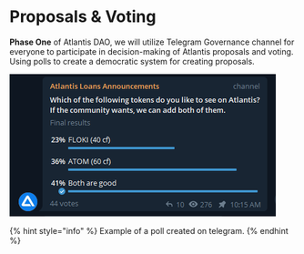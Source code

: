 # Proposals & Voting

**Phase One** of Atlantis DAO, we will utilize Telegram Governance channel for everyone to participate in decision-making of Atlantis proposals and voting. Using polls to create a democratic system for creating proposals.

![](<../.gitbook/assets/telegram_poll.png>)

{% hint style="info" %}
Example of a poll created on telegram.
{% endhint %}
